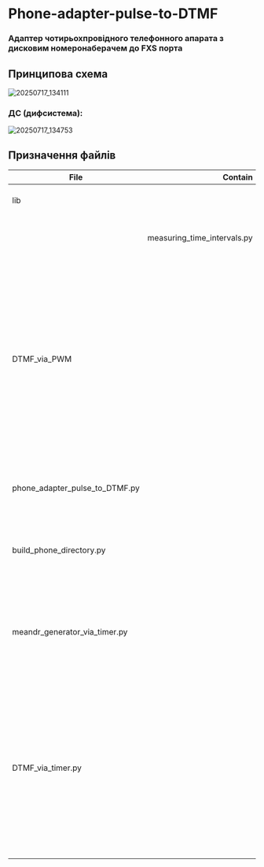# Phone-adapter-pulse-to-DTMF
### Адаптер чотирьохпровідного телефонного апарата з дисковим номеронаберачем до FXS порта
## Принципова схема
![20250717_134111](https://github.com/user-attachments/assets/928bf29d-6fec-40e2-a353-872180bd8b6f)
### ДС (дифсистема):
![20250717_134753](https://github.com/user-attachments/assets/8478eeec-4703-4dfa-ab44-5ac7a9e0fe56)
## Призначення файлів  

| File | Contain | Purpose |
| --- |  ---: |  --- |
| lib |  |Каталог, який містить необхідні модулі |
|  | measuring_time_intervals.py | Модуль для вимірювання часових інтервалів  |
| DTMF_via_PWM |  |Каталог, який містить дещо для формування гармонічних сигналів, зокрема DTMF, через ШІМ. Хоча в основній програмі нічого з цього не використовується, оскільки замість тонових сигналів застосовано меандри, проте може бути корисним за потреби генерування гармонічних сигналів |
||  |  |
| phone_adapter_pulse_to_DTMF.py |  | Основний код, при перенесенні до Pi Pico слід перейменувати в main.py |
| build_phone_directory.py |  | Код для формування файла-json телефонного довідника для використання коротких наборів |
| meandr_generator_via_timer.py |  | Код для генерування неперервних меандр-імпульсів за допомогою таймерів. Може бути необхідний для налаштування схеми |
| DTMF_via_timer.py |  | Код для генерування меандрових сигналів за допомогою таймерів з частотою слідування, яка відповідає DTMF. Символ, або послідовність символів для набору - як запит уведення з клавіатури. Може бути необхідний для налаштування схеми |









